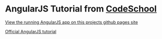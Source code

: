 # AngularJS Tutorial from [CodeSchool](https://www.codeschool.com/)

[View the running AngularJS app on this projects github pages site](https://rawgit.com/selmadelgado/AngularJS-Store/master/index.html)

[Official AngularJS tutorial](http://campus.codeschool.com/courses/shaping-up-with-angular-js/intro)






